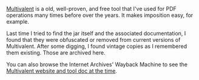 [Multivalent][] is a old, well-proven, and free tool that I've used for PDF
operations many times before over the years.  It makes imposition easy, for
example.

Last time I tried to find the jar itself and the associated documentation, I
found that they were obfuscated or removed from current versions of
Multivalent.  After some digging, I found vintage copies as I remembered them
existing.  Those are archived here.

You can also browse the Internet Archives' Wayback Machine to see the
[Multivalent website and tool doc at the time][wayback].



[Multivalent]: http://multivalent.sourceforge.net
[wayback]: http://web.archive.org/web/20060115063350/http://multivalent.sourceforge.net/Tools/index.html
